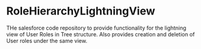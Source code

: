 # RoleHierarchyLightningView
THe salesforce code repository to provide functionality for the lightning view of User Roles in Tree structure. Also provides creation and deletion of User roles under the same view.
